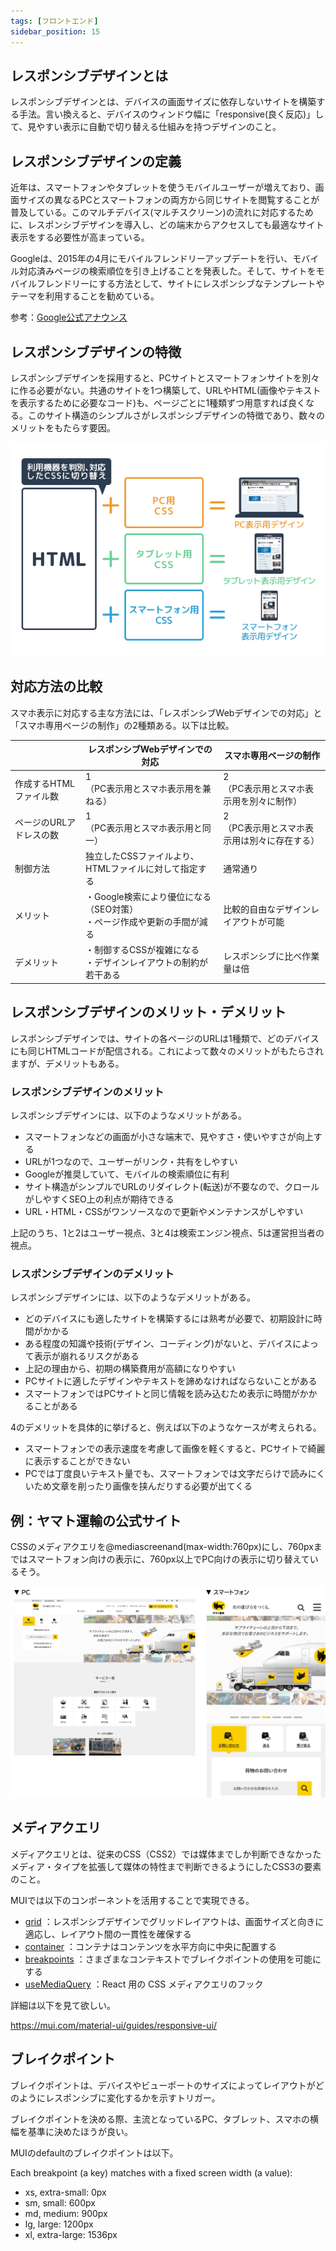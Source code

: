 ```yaml
---
tags: [フロントエンド]
sidebar_position: 15
---
```


## レスポンシブデザインとは
レスポンシブデザインとは、デバイスの画面サイズに依存しないサイトを構築する手法。言い換えると、デバイスのウィンドウ幅に「responsive(良く反応)」して、見やすい表示に自動で切り替える仕組みを持つデザインのこと。

## レスポンシブデザインの定義
近年は、スマートフォンやタブレットを使うモバイルユーザーが増えており、画面サイズの異なるPCとスマートフォンの両方から同じサイトを閲覧することが普及している。このマルチデバイス(マルチスクリーン)の流れに対応するために、レスポンシブデザインを導入し、どの端末からアクセスしても最適なサイト表示をする必要性が高まっている。

Googleは、2015年の4月にモバイルフレンドリーアップデートを行い、モバイル対応済みページの検索順位を引き上げることを発表した。そして、サイトをモバイルフレンドリーにする方法として、サイトにレスポンシブなテンプレートやテーマを利用することを勧めている。

参考：[Google公式アナウンス](https://developers.google.com/search/blog/2015/04/rolling-out-mobile-friendly-update?hl=ja)

## レスポンシブデザインの特徴
レスポンシブデザインを採用すると、PCサイトとスマートフォンサイトを別々に作る必要がない。共通のサイトを1つ構築して、URLやHTML(画像やテキストを表示するために必要なコード)も、ページごとに1種類ずつ用意すれば良くなる。このサイト構造のシンプルさがレスポンシブデザインの特徴であり、数々のメリットをもたらす要因。

![image](./レスポンシブデザイン/responsive.png)

## 対応方法の比較
スマホ表示に対応する主な方法には、「レスポンシブWebデザインでの対応」と「スマホ専用ベージの制作」の2種類ある。以下は比較。

| | レスポンシブWebデザインでの対応 | スマホ専用ベージの制作 |
|-------------------|----------------------------------------------|------------------------------|
| 作成するHTMLファイル数     | 1<br/>（PC表示用とスマホ表示用を兼ねる）                     | 2<br/>（PC表示用とスマホ表示用を別々に制作）   |
| ページのURLアドレスの数     | 1<br/>（PC表示用とスマホ表示用と同一）                      | 2<br/>（PC表示用とスマホ表示用は別々に存在する） |
| 制御方法              | 独立したCSSファイルより、HTMLファイルに対して指定する               | 通常通り                         |
| メリット              | ・Google検索により優位になる（SEO対策）<br/>・ページ作成や更新の手間が減る | 比較的自由なデザインレイアウトが可能           |
| デメリット             | ・制御するCSSが複雑になる<br/>・デザインレイアウトの制約が若干ある        | レスポンシブに比べ作業量は倍               |

## レスポンシブデザインのメリット・デメリット
レスポンシブデザインでは、サイトの各ページのURLは1種類で、どのデバイスにも同じHTMLコードが配信される。これによって数々のメリットがもたらされますが、デメリットもある。

### レスポンシブデザインのメリット
レスポンシブデザインには、以下のようなメリットがある。

- スマートフォンなどの画面が小さな端末で、見やすさ・使いやすさが向上する
- URLが1つなので、ユーザーがリンク・共有をしやすい
- Googleが推奨していて、モバイルの検索順位に有利
- サイト構造がシンプルでURLのリダイレクト(転送)が不要なので、クロールがしやすくSEO上の利点が期待できる
- URL・HTML・CSSがワンソースなので更新やメンテナンスがしやすい

上記のうち、1と2はユーザー視点、3と4は検索エンジン視点、5は運営担当者の視点。

### レスポンシブデザインのデメリット
レスポンシブデザインには、以下のようなデメリットがある。

- どのデバイスにも適したサイトを構築するには熟考が必要で、初期設計に時間がかかる
- ある程度の知識や技術(デザイン、コーディング)がないと、デバイスによって表示が崩れるリスクがある
- 上記の理由から、初期の構築費用が高額になりやすい
- PCサイトに適したデザインやテキストを諦めなければならないことがある
- スマートフォンではPCサイトと同じ情報を読み込むため表示に時間がかかることがある

4のデメリットを具体的に挙げると、例えば以下のようなケースが考えられる。

- スマートフォンでの表示速度を考慮して画像を軽くすると、PCサイトで綺麗に表示することができない
- PCでは丁度良いテキスト量でも、スマートフォンでは文字だらけで読みにくいため文章を削ったり画像を挟んだりする必要が出てくる

## 例：ヤマト運輸の公式サイト

CSSのメディアクエリを@mediascreenand(max-width:760px)にし、760pxまではスマートフォン向けの表示に、760px以上でPC向けの表示に切り替えているそう。

![image](./レスポンシブデザイン/yamato.png)

## メディアクエリ
メディアクエリとは、従来のCSS（CSS2）では媒体までしか判断できなかったメディア・タイプを拡張して媒体の特性まで判断できるようにしたCSS3の要素のこと。

MUIでは以下のコンポーネントを活用することで実現できる。

- [grid](https://mui.com/material-ui/react-grid/) ：レスポンシブデザインでグリッドレイアウトは、画面サイズと向きに適応し、レイアウト間の一貫性を確保する
- [container](https://mui.com/material-ui/react-container/) ：コンテナはコンテンツを水平方向に中央に配置する
- [breakpoints](https://mui.com/material-ui/customization/breakpoints/) ：さまざまなコンテキストでブレイクポイントの使用を可能にする
- [useMediaQuery](https://mui.com/material-ui/react-use-media-query/) ：React 用の CSS メディアクエリのフック

詳細は以下を見て欲しい。

https://mui.com/material-ui/guides/responsive-ui/

## ブレイクポイント
ブレイクポイントは、デバイスやビューポートのサイズによってレイアウトがどのようにレスポンシブに変化するかを示すトリガー。

ブレイクポイントを決める際、主流となっているPC、タブレット、スマホの横幅を基準に決めたほうが良い。

MUIのdefaultのブレイクポイントは以下。

Each breakpoint (a key) matches with a fixed screen width (a value):

- xs, extra-small: 0px
- sm, small: 600px
- md, medium: 900px
- lg, large: 1200px
- xl, extra-large: 1536px
